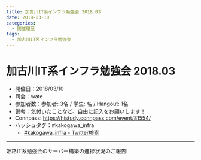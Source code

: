 ```yaml
---
title: 加古川IT系インフラ勉強会 2018.03
date: 2018-03-10
categories:
  - 開催履歴
tags:
  - 加古川IT系インフラ勉強会
---
```


# 加古川IT系インフラ勉強会 2018.03

* 開催日：2018/03/10
* 司会：wate
* 参加者数：参加者: 3名 / 学生:  名 / Hangout:  1名
* 備考：気付いたことなど、自由に記入をお願いします！
* Connpass: https://histudy.connpass.com/event/81554/
* ハッシュタグ：#kakogawa_infra
  * [#kakogawa_infra - Twitter検索](https://twitter.com/search?q=%23kakogawa_infra&src=typd)

---

姫路IT系勉強会のサーバー構築の進捗状況のご報告!
